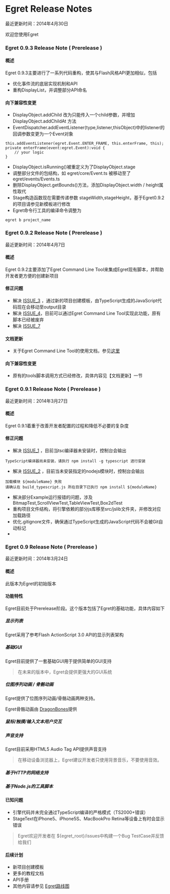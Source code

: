 Egret Release Notes
===============================

最近更新时间：2014年4月30日

欢迎您使用Egret

### Egret 0.9.3 Release Note ( Prerelease )

#### 概述
Egret 0.9.3主要进行了一系列代码重构，使其与Flash风格API更加相似，包括
* 优化事件流的底层实现机制和API
* 重构DisplayList，并调整部分API命名



#### 向下兼容性变更

* DisplayObject.addChild 改为只能传入一个child参数，并增加 DisplayObject.addChildAt 方法
* EventDispatcher.addEventListener(type,listener,thisObject)中的listener的回调参数变更为一个Event对象

```
this.addEventListener(egret.Event.ENTER_FRAME, this.enterFrame, this);
private enterFrame(event:egret.Event):void {
    // your logic
}
```
* DisplayObject.isRunning()被重定义为了DisplayObject.stage
* 调整部分文件的包结构，如 egret/core/Event.ts 被移动至了 egret/events/Events.ts
* 删除DisplayObject.getBounds()方法，添加DisplayObject.width / height属性取代
* Stage构造函数现在需要传递参数 stageWidth,stageHeight，基于Egret0.9.2的项目请参见新模板进行修改
* Egret命令行工具的编译命令调整为

```
egret b project_name
```


### Egret 0.9.2 Release Note ( Prerelease )

最近更新时间：2014年4月7日

#### 概述
Egret 0.9.2主要添加了Egret Command Line Tool来集成Egret现有脚本，并帮助开发者更方便的创建新项目

#### 修正问题
* 解决 [ISSUE_3](https://github.com/egret-team/egret/issues/3) ，通过新的项目创建模板，由TypeScript生成的JavaScript代码现在会移动至output目录
* 解决 [ISSUE_4](https://github.com/egret-team/egret/issues/4)，目前可以通过Egret Command Line Tool实现此功能，原有脚本已经被废弃
* 解决 [ISSUE_7](https://github.com/egret-team/egret/issues/7)

#### 文档更新
* 关于Egret Command Line Tool的使用文档，参见[这里](/tools/README.md)

#### 向下兼容性变更

* 原有的tools脚本调用方式已经修改，具体内容见【文档更新】一节


### Egret 0.9.1 Release Note ( Prerelease )

最近更新时间：2014年3月27日

#### 概述
Egret 0.9.1着重于改善开发者配置的过程和降低不必要的复杂度

#### 修正问题
* 解决 [ISSUE_1](https://github.com/egret-team/egret/issues/1) ，目前当tsc编译器未安装时，控制台会输出
```
TypeScript编译器尚未安装，请执行 npm install -g typescript 进行安装
```
* 解决 [ISSUE_2](https://github.com/egret-team/egret/issues/2) ，目前当未安装指定的nodejs模块时，控制台会输出
```
加载模块 ${moduleName} 失败
请确认在 build_typescript.js 所在目录下已执行 npm install ${moduleName}
```

* 解决部分Example运行报错的问题，涉及 BitmapTest,ScrollViewTest,TableViewTest,Box2dTest
* 重构项目文件结构，将引擎依赖的部分js库移至src/jslib文件夹，并修改对应加载路径
* 优化.gitignore文件，确保通过TypeScript生成的JavaScript代码不会被Git自动标记
*



### Egret 0.9 Release Note ( Prerelease )

最近更新时间：2014年3月24日

#### 概述
此版本为Egret的初始版本

#### 功能特性

Egret目前处于Prerelease阶段。这个版本包括了Egret的基础功能，具体内容如下


##### 显示列表

Egret采用了参考Flash ActionScript 3.0 API的显示列表架构

##### 基础GUI

Egret目前提供了一套基础GUI用于提供简单的GUI支持

> 在未来的版本中，Egret会提供更强大的GUI系统

##### 位图序列动画 / 骨骼动画

Egret提供了位图序列动画/骨骼动画两种支持。

Egret骨骼动画由 [DragonBones](dragonbones.github.io)提供

##### 鼠标/触摸/输入文本用户交互

##### 声音支持

Egret目前采用HTML5 Audio Tag API提供声音支持

> 在移动设备浏览器上，Egret建议开发者只使用背景音乐，不要使用音效。

##### 基于HTTP的网络支持

##### 基于Node.js的工具脚本


#### 已知问题
* 引擎代码并未完全通过TypeScript编译的严格模式（TS2000+错误）
* StageText在iPhone5、iPhone5S、MacBookPro Retina等设备上有时会显示错误

> Egret欢迎开发者在 ${egret_root}/issues中构建一个Bug TestCase并反馈给我们


#### 后续计划
* 新项目创建模板
* 更多的教程文档
* API手册
* 其他内容请参见 [Egret路线图](http://www.egret-labs.org/wp-content/uploads/2014/03/egret_roadmap_new.png)
